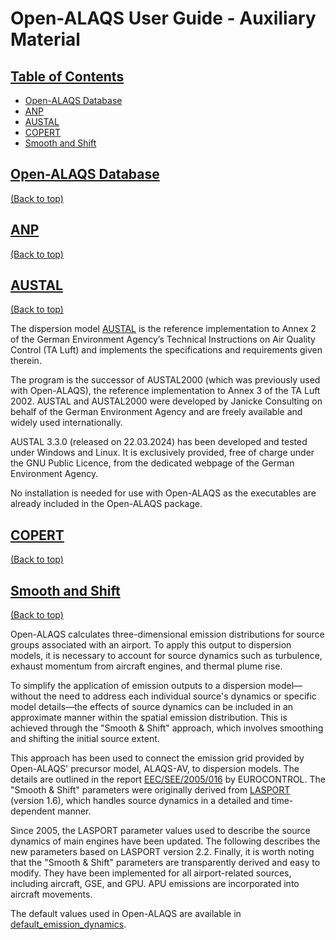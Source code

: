 # Open-ALAQS User Guide - Auxiliary Material

## [Table of Contents](#table-of-contents)
- [Open-ALAQS Database](#open-alaqs-database)
- [ANP](#anp)
- [AUSTAL](#austal)
- [COPERT](#copert)
- [Smooth and Shift](smooth-and-shift)

## [Open-ALAQS Database](#open-alaqs-database)
[(Back to top)](#table-of-contents)

## [ANP](#anp)
[(Back to top)](#table-of-contents)

## [AUSTAL](#austal)
[(Back to top)](#table-of-contents)

The dispersion model [AUSTAL](https://www.umweltbundesamt.de/en/topics/air/air-quality-control-in-europe/overview) is the reference implementation to Annex 2 of the German Environment Agency’s Technical Instructions on Air Quality Control (TA Luft) and implements the specifications and requirements given therein.

The program is the successor of AUSTAL2000 (which was previously used with Open-ALAQS), the reference implementation to Annex 3 of the TA Luft 2002. AUSTAL and AUSTAL2000 were developed by Janicke Consulting on behalf of the German Environment Agency and are freely available and widely used internationally.

AUSTAL 3.3.0 (released on 22.03.2024) has been developed and tested under Windows and Linux. It is exclusively provided, free of charge under the GNU Public Licence, from the dedicated webpage
of the German Environment Agency.

No installation is needed for use with Open-ALAQS as the executables are already included in the Open-ALAQS package.

## [COPERT](#copert)
[(Back to top)](#table-of-contents)

## [Smooth and Shift](smooth-and-shift)
[(Back to top)](#table-of-contents)

Open-ALAQS calculates three-dimensional emission distributions for source groups associated with an airport. To apply this output to dispersion models, it is necessary to account for source dynamics such as turbulence, exhaust momentum from aircraft engines, and thermal plume rise.

To simplify the application of emission outputs to a dispersion model—without the need to address each individual source's dynamics or specific model details—the effects of source dynamics can be included in an approximate manner within the spatial emission distribution. This is achieved through the "Smooth & Shift" approach, which involves smoothing and shifting the initial source extent.

This approach has been used to connect the emission grid provided by Open-ALAQS' precursor model, ALAQS-AV, to dispersion models. The details  are outlined in the report [EEC/SEE/2005/016](038_Derivation_of_Smooth_and_Shift_Parameters_for_ALAQS-AV.pdf) by EUROCONTROL. The "Smooth & Shift" parameters were originally derived from [LASPORT](https://www.janicke.de/en/lasport.html) (version 1.6), which handles source dynamics in a detailed and time-dependent manner.

Since 2005, the LASPORT parameter values used to describe the source dynamics of main engines have been updated. The following describes the new parameters based on LASPORT version 2.2. Finally, it is worth noting that the "Smooth & Shift" parameters are transparently derived and easy to modify. They have been implemented for all airport-related sources, including aircraft, GSE, and GPU. APU emissions are incorporated into aircraft movements.

The default values used in Open-ALAQS are available in [default_emission_dynamics](./../open_alaqs/database/data/default_emission_dynamics.csv).
